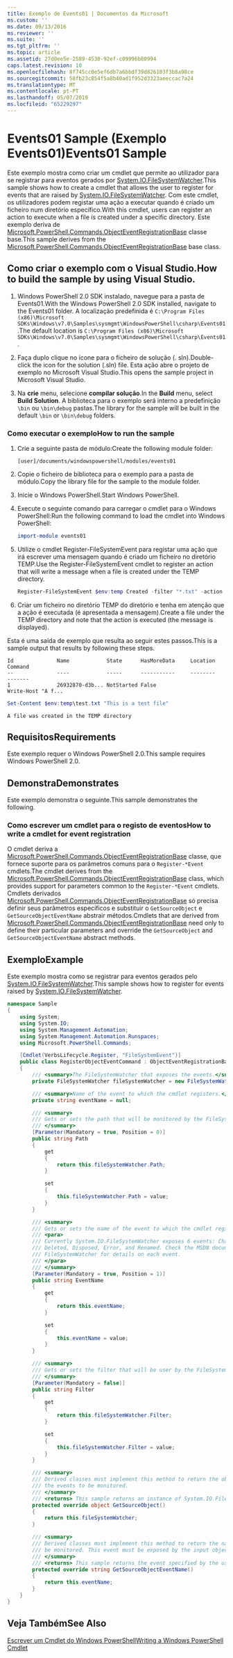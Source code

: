 ```yaml
---
title: Exemplo de Events01 | Documentos da Microsoft
ms.custom: ''
ms.date: 09/13/2016
ms.reviewer: ''
ms.suite: ''
ms.tgt_pltfrm: ''
ms.topic: article
ms.assetid: 27d0ee5e-2589-4530-92ef-c09996b80994
caps.latest.revision: 10
ms.openlocfilehash: 8f745cc0e5ef6db7a6bbdf39d826103f3b8a98ce
ms.sourcegitcommit: 58fb23c854f5a8b40ad1f952d3323aeeccac7a24
ms.translationtype: MT
ms.contentlocale: pt-PT
ms.lasthandoff: 05/07/2019
ms.locfileid: "65229297"
---
```

# <a name="events01-sample"></a><span data-ttu-id="9afd6-102">Events01 Sample (Exemplo Events01)</span><span class="sxs-lookup"><span data-stu-id="9afd6-102">Events01 Sample</span></span>

<span data-ttu-id="9afd6-103">Este exemplo mostra como criar um cmdlet que permite ao utilizador para se registrar para eventos gerados por [System.IO.FileSystemWatcher](/dotnet/api/System.IO.FileSystemWatcher).</span><span class="sxs-lookup"><span data-stu-id="9afd6-103">This sample shows how to create a cmdlet that allows the user to register for events that are raised by [System.IO.FileSystemWatcher](/dotnet/api/System.IO.FileSystemWatcher).</span></span>
<span data-ttu-id="9afd6-104">Com este cmdlet, os utilizadores podem registar uma ação a executar quando é criado um ficheiro num diretório específico.</span><span class="sxs-lookup"><span data-stu-id="9afd6-104">With this cmdlet, users can register an action to execute when a file is created under a specific directory.</span></span>
<span data-ttu-id="9afd6-105">Este exemplo deriva de [Microsoft.PowerShell.Commands.ObjectEventRegistrationBase](/dotnet/api/Microsoft.PowerShell.Commands.ObjectEventRegistrationBase) classe base.</span><span class="sxs-lookup"><span data-stu-id="9afd6-105">This sample derives from the [Microsoft.PowerShell.Commands.ObjectEventRegistrationBase](/dotnet/api/Microsoft.PowerShell.Commands.ObjectEventRegistrationBase) base class.</span></span>

## <a name="how-to-build-the-sample-by-using-visual-studio"></a><span data-ttu-id="9afd6-106">Como criar o exemplo com o Visual Studio.</span><span class="sxs-lookup"><span data-stu-id="9afd6-106">How to build the sample by using Visual Studio.</span></span>

1. <span data-ttu-id="9afd6-107">Windows PowerShell 2.0 SDK instalado, navegue para a pasta de Events01.</span><span class="sxs-lookup"><span data-stu-id="9afd6-107">With the Windows PowerShell 2.0 SDK installed, navigate to the Events01 folder.</span></span>
   <span data-ttu-id="9afd6-108">A localização predefinida é `C:\Program Files (x86)\Microsoft SDKs\Windows\v7.0\Samples\sysmgmt\WindowsPowerShell\csharp\Events01`.</span><span class="sxs-lookup"><span data-stu-id="9afd6-108">The default location is `C:\Program Files (x86)\Microsoft SDKs\Windows\v7.0\Samples\sysmgmt\WindowsPowerShell\csharp\Events01`.</span></span>

2. <span data-ttu-id="9afd6-109">Faça duplo clique no ícone para o ficheiro de solução (. sln).</span><span class="sxs-lookup"><span data-stu-id="9afd6-109">Double-click the icon for the solution (.sln) file.</span></span>
   <span data-ttu-id="9afd6-110">Esta ação abre o projeto de exemplo no Microsoft Visual Studio.</span><span class="sxs-lookup"><span data-stu-id="9afd6-110">This opens the sample project in Microsoft Visual Studio.</span></span>

3. <span data-ttu-id="9afd6-111">Na **crie** menu, selecione **compilar solução**.</span><span class="sxs-lookup"><span data-stu-id="9afd6-111">In the **Build** menu, select **Build Solution**.</span></span>
   <span data-ttu-id="9afd6-112">A biblioteca para o exemplo será interno a predefinição `\bin` ou `\bin\debug` pastas.</span><span class="sxs-lookup"><span data-stu-id="9afd6-112">The library for the sample will be built in the default `\bin` or `\bin\debug` folders.</span></span>

### <a name="how-to-run-the-sample"></a><span data-ttu-id="9afd6-113">Como executar o exemplo</span><span class="sxs-lookup"><span data-stu-id="9afd6-113">How to run the sample</span></span>

1. <span data-ttu-id="9afd6-114">Crie a seguinte pasta de módulo:</span><span class="sxs-lookup"><span data-stu-id="9afd6-114">Create the following module folder:</span></span>

    `[user]/documents/windowspowershell/modules/events01`

2. <span data-ttu-id="9afd6-115">Copie o ficheiro de biblioteca para o exemplo para a pasta de módulo.</span><span class="sxs-lookup"><span data-stu-id="9afd6-115">Copy the library file for the sample to the module folder.</span></span>

3. <span data-ttu-id="9afd6-116">Inicie o Windows PowerShell.</span><span class="sxs-lookup"><span data-stu-id="9afd6-116">Start Windows PowerShell.</span></span>

4. <span data-ttu-id="9afd6-117">Execute o seguinte comando para carregar o cmdlet para o Windows PowerShell:</span><span class="sxs-lookup"><span data-stu-id="9afd6-117">Run the following command to load the cmdlet into Windows PowerShell:</span></span>

    ```powershell
    import-module events01
    ```

5. <span data-ttu-id="9afd6-118">Utilize o cmdlet Register-FileSystemEvent para registar uma ação que irá escrever uma mensagem quando é criado um ficheiro no diretório TEMP.</span><span class="sxs-lookup"><span data-stu-id="9afd6-118">Use the Register-FileSystemEvent cmdlet to register an action that will write a message when a file is created under the TEMP directory.</span></span>

    ```powershell
    Register-FileSystemEvent $env:temp Created -filter "*.txt" -action { Write-Host "A file was created in the TEMP directory" }
    ```

6. <span data-ttu-id="9afd6-119">Criar um ficheiro no diretório TEMP do diretório e tenha em atenção que a ação é executada (é apresentada a mensagem).</span><span class="sxs-lookup"><span data-stu-id="9afd6-119">Create a file under the TEMP directory and note that the action is executed (the message is displayed).</span></span>

<span data-ttu-id="9afd6-120">Esta é uma saída de exemplo que resulta ao seguir estes passos.</span><span class="sxs-lookup"><span data-stu-id="9afd6-120">This is a sample output that results by following these steps.</span></span>

```output
Id              Name            State      HasMoreData     Location             Command
--              ----            -----      -----------     --------             -------
1               26932870-d3b... NotStarted False                                 Write-Host "A f...

```

```powershell
Set-Content $env:temp\test.txt "This is a test file"
```

```output
A file was created in the TEMP directory
```

## <a name="requirements"></a><span data-ttu-id="9afd6-121">Requisitos</span><span class="sxs-lookup"><span data-stu-id="9afd6-121">Requirements</span></span>

<span data-ttu-id="9afd6-122">Este exemplo requer o Windows PowerShell 2.0.</span><span class="sxs-lookup"><span data-stu-id="9afd6-122">This sample requires Windows PowerShell 2.0.</span></span>

## <a name="demonstrates"></a><span data-ttu-id="9afd6-123">Demonstra</span><span class="sxs-lookup"><span data-stu-id="9afd6-123">Demonstrates</span></span>

<span data-ttu-id="9afd6-124">Este exemplo demonstra o seguinte.</span><span class="sxs-lookup"><span data-stu-id="9afd6-124">This sample demonstrates the following.</span></span>

### <a name="how-to-write-a-cmdlet-for-event-registration"></a><span data-ttu-id="9afd6-125">Como escrever um cmdlet para o registo de eventos</span><span class="sxs-lookup"><span data-stu-id="9afd6-125">How to write a cmdlet for event registration</span></span>

<span data-ttu-id="9afd6-126">O cmdlet deriva a [Microsoft.PowerShell.Commands.ObjectEventRegistrationBase](/dotnet/api/Microsoft.PowerShell.Commands.ObjectEventRegistrationBase) classe, que fornece suporte para os parâmetros comuns para o `Register-*Event` cmdlets.</span><span class="sxs-lookup"><span data-stu-id="9afd6-126">The cmdlet derives from the [Microsoft.PowerShell.Commands.ObjectEventRegistrationBase](/dotnet/api/Microsoft.PowerShell.Commands.ObjectEventRegistrationBase) class, which provides support for parameters common to the `Register-*Event` cmdlets.</span></span>
<span data-ttu-id="9afd6-127">Cmdlets derivados [Microsoft.PowerShell.Commands.ObjectEventRegistrationBase](/dotnet/api/Microsoft.PowerShell.Commands.ObjectEventRegistrationBase) só precisa definir seus parâmetros específicos e substituir o `GetSourceObject` e `GetSourceObjectEventName` abstrair métodos.</span><span class="sxs-lookup"><span data-stu-id="9afd6-127">Cmdlets that are derived from [Microsoft.PowerShell.Commands.ObjectEventRegistrationBase](/dotnet/api/Microsoft.PowerShell.Commands.ObjectEventRegistrationBase) need only to define their particular parameters and override the `GetSourceObject` and `GetSourceObjectEventName` abstract methods.</span></span>

## <a name="example"></a><span data-ttu-id="9afd6-128">Exemplo</span><span class="sxs-lookup"><span data-stu-id="9afd6-128">Example</span></span>

<span data-ttu-id="9afd6-129">Este exemplo mostra como se registrar para eventos gerados pelo [System.IO.FileSystemWatcher](/dotnet/api/System.IO.FileSystemWatcher).</span><span class="sxs-lookup"><span data-stu-id="9afd6-129">This sample shows how to register for events raised by [System.IO.FileSystemWatcher](/dotnet/api/System.IO.FileSystemWatcher).</span></span>

```csharp
namespace Sample
{
    using System;
    using System.IO;
    using System.Management.Automation;
    using System.Management.Automation.Runspaces;
    using Microsoft.PowerShell.Commands;

    [Cmdlet(VerbsLifecycle.Register, "FileSystemEvent")]
    public class RegisterObjectEventCommand : ObjectEventRegistrationBase
    {
        /// <summary>The FileSystemWatcher that exposes the events.</summary>
        private FileSystemWatcher fileSystemWatcher = new FileSystemWatcher();

        /// <summary>Name of the event to which the cmdlet registers.</summary>
        private string eventName = null;

        /// <summary>
        /// Gets or sets the path that will be monitored by the FileSystemWatcher.
        /// </summary>
        [Parameter(Mandatory = true, Position = 0)]
        public string Path
        {
            get
            {
                return this.fileSystemWatcher.Path;
            }

            set
            {
                this.fileSystemWatcher.Path = value;
            }
        }

        /// <summary>
        /// Gets or sets the name of the event to which the cmdlet registers.
        /// <para>
        /// Currently System.IO.FileSystemWatcher exposes 6 events: Changed, Created,
        /// Deleted, Disposed, Error, and Renamed. Check the MSDN documentation of
        /// FileSystemWatcher for details on each event.
        /// </para>
        /// </summary>
        [Parameter(Mandatory = true, Position = 1)]
        public string EventName
        {
            get
            {
                return this.eventName;
            }

            set
            {
                this.eventName = value;
            }
        }

        /// <summary>
        /// Gets or sets the filter that will be user by the FileSystemWatcher.
        /// </summary>
        [Parameter(Mandatory = false)]
        public string Filter
        {
            get
            {
                return this.fileSystemWatcher.Filter;
            }

            set
            {
                this.fileSystemWatcher.Filter = value;
            }
        }

        /// <summary>
        /// Derived classes must implement this method to return the object that generates
        /// the events to be monitored.
        /// </summary>
        /// <returns> This sample returns an instance of System.IO.FileSystemWatcher</returns>
        protected override object GetSourceObject()
        {
            return this.fileSystemWatcher;
        }

        /// <summary>
        /// Derived classes must implement this method to return the name of the event to
        /// be monitored. This event must be exposed by the input object.
        /// </summary>
        /// <returns> This sample returns the event specified by the user with the -EventName parameter.</returns>
        protected override string GetSourceObjectEventName()
        {
            return this.eventName;
        }
    }
}
```

## <a name="see-also"></a><span data-ttu-id="9afd6-130">Veja Também</span><span class="sxs-lookup"><span data-stu-id="9afd6-130">See Also</span></span>

[<span data-ttu-id="9afd6-131">Escrever um Cmdlet do Windows PowerShell</span><span class="sxs-lookup"><span data-stu-id="9afd6-131">Writing a Windows PowerShell Cmdlet</span></span>](writing-a-windows-powershell-cmdlet.md)